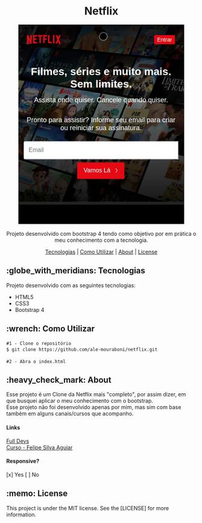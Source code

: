 <h1 align="center">Netflix</h1>
<p align="center">
  <img src="readme/netflix.gif">
</p>

<p align="center">
  Projeto desenvolvido com bootstrap 4 tendo como objetivo por em prática o meu conhecimento com a tecnologia.
</p>

<p align="center">
  <a href="#technology">Tecnologias</a> | 
  <a href="#c-utilizar">Como Utilizar</a> |
  <a href="#about">About</a> |
  <a href="#license">License</a> 
</p>

<h2 id="technology">:globe_with_meridians: Tecnologias</h2>
<p>Projeto desenvolvido com as seguintes tecnologias:</p>
<ul>
  <li>HTML5</li>
  <li>CSS3</li>
  <li>Bootstrap 4</li>
</ul>

<h2 id="c-utilizar">:wrench: Como Utilizar</h2>

```
#1 - Clone o repositório
$ git clone https://github.com/ale-mouraboni/netflix.git

#2 - Abra o index.html
```

<h2 id="about">:heavy_check_mark: About</h2>
<p>
Esse projeto é um Clone da Netflix mais "completo", por assim dizer, em que busquei aplicar o meu conhecimento com o bootstrap.
</br>
Esse projeto não foi desenvolvido apenas por mim, mas sim com base também em alguns canais/cursos que acompanho.
</br>
<h4>Links</h4>
<a href="https://www.youtube.com/channel/UCE-vXkbyTNW-s44f7jmuwzQ">Full Devs</a>
</br>
<a href="https://web.digitalinnovation.one/project/recriando-a-interface-do-netflix/learning/d75bfc6e-a532-47d9-a18d-b5b6c43a660e?back=/track/html-web-developer&bootcamp_id=9fb3f492-ea99-4055-82cb-c364f18706ec">Curso - Felipe Silva Aguiar</a>
<h4>Responsive?</h4>
[x] Yes  [ ] No
</p>

<h2 id="license">:memo: License</h2>
<p>This project is under the MIT license. See the [LICENSE] for more information.
</p>
